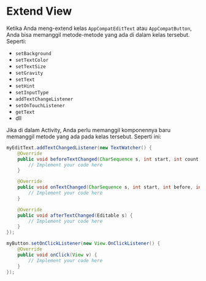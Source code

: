 # Extend View

Ketika Anda meng-extend kelas `AppCompatEditText` atau `AppCompatButton`, Anda bisa memanggil
metode-metode yang ada di dalam kelas tersebut. Seperti:

- `setBackground`
- `setTextColor`
- `setTextSize`
- `setGravity`
- `setText`
- `setHint`
- `setInputType`
- `addTextChangeListener`
- `setOnTouchListener`
- `getText`
- dll

Jika di dalam Activity, Anda perlu memanggil komponennya baru memanggil metode yang ada pada kelas
tersebut. Seperti ini:

```java
myEditText.addTextChangedListener(new TextWatcher() {
    @Override
    public void beforeTextChanged(CharSequence s, int start, int count, int after) {
        // Implement your code here
    }

    @Override
    public void onTextChanged(CharSequence s, int start, int before, int count) {
        // Implement your code here
    }

    @Override
    public void afterTextChanged(Editable s) {
        // Implement your code here
    }
});

myButton.setOnClickListener(new View.OnClickListener() {
    @Override
    public void onClick(View v) {
        // Implement your code here
    }
});
